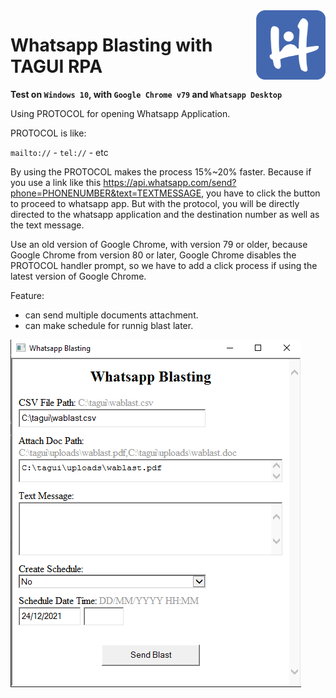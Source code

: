 <img src="https://raw.githubusercontent.com/ardyan69/wa/main/imgs/logo-hotag-A.png" height="111" align="right">

# Whatsapp Blasting with TAGUI RPA

**Test on `Windows 10`, with `Google Chrome v79` and `Whatsapp Desktop`**

Using PROTOCOL for opening Whatsapp Application.

PROTOCOL is like:

`mailto://` - `tel://` - etc

By using the PROTOCOL makes the process 15%~20% faster.
Because if you use a link like this https://api.whatsapp.com/send?phone=PHONENUMBER&text=TEXTMESSAGE, you have to click the button to proceed to whatsapp app.
But with the protocol, you will be directly directed to the whatsapp application and the destination number as well as the text message.

Use an old version of Google Chrome, with version 79 or older, because Google Chrome from version 80 or later, Google Chrome disables the PROTOCOL handler prompt, so we have to add a click process if using the latest version of Google Chrome.

Feature:
- can send multiple documents attachment.
- can make schedule for runnig blast later.

![ui_wablast](https://raw.githubusercontent.com/ardyan69/wa/main/imgs/ui_wablast.png)
